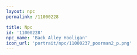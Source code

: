 ```yaml
---
layout: npc
permalink: /11000228

title: Npc
id: '11000228'
npc_name: 'Back Alley Hooligan'
icon_url: 'portrait/npc/11000237_poorman2_p.png'
---
```

